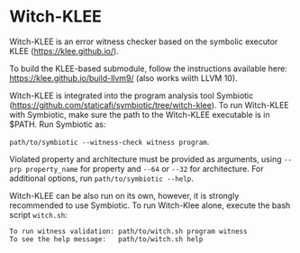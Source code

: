 # Witch-KLEE

Witch-KLEE is an error witness checker based on the symbolic executor KLEE (https://klee.github.io/).

To build the KLEE-based submodule, follow the instructions available here: https://klee.github.io/build-llvm9/ (also works wiith LLVM 10).

Witch-KLEE is integrated into the program analysis tool Symbiotic (https://github.com/staticafi/symbiotic/tree/witch-klee).
To run Witch-KLEE with Symbiotic, make sure the path to the Witch-KLEE executable is in $PATH. Run Symbiotic as:

`path/to/symbiotic --witness-check witness program`.

Violated property and architecture must be provided as arguments, using `--prp property_name` for property and `--64` or `--32` for architecture. For additional options, run `path/to/symbiotic --help`.



Witch-KLEE can be also run on its own, however, it is strongly recommended to use Symbiotic. To run Witch-Klee alone, execute the bash script `witch.sh`:

    To run witness validation: path/to/witch.sh program witness
    To see the help message:   path/to/witch.sh help

